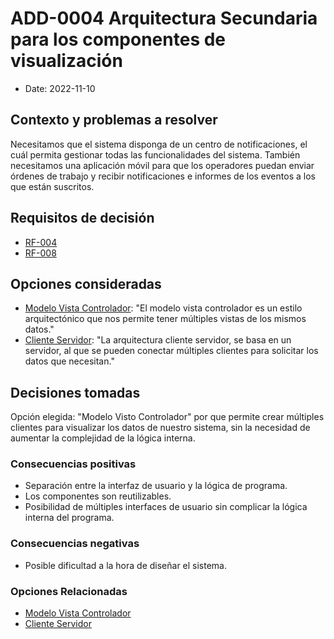 # ADD-0004 Arquitectura Secundaria para los componentes de visualización

* Date: 2022-11-10

## Contexto y problemas a resolver

Necesitamos que el sistema disponga de un centro de notificaciones, el cuál permita gestionar todas las funcionalidades del sistema. También necesitamos una aplicación móvil para que los operadores puedan enviar órdenes de trabajo y recibir notificaciones e informes de los eventos a los que están suscritos.

## Requisitos de decisión

* [RF-004](../requisitos/RF-004.md)
* [RF-008](../requisitos/RF-008.md)

## Opciones consideradas

* [Modelo Vista Controlador](./0004.1-Modelo-Vista-Controlador.md): "El modelo vista controlador es un estilo arquitectónico que nos permite tener múltiples vistas de los mismos datos."
* [Cliente Servidor](./0004.2-Cliente-Servidor.md): "La arquitectura cliente servidor, se basa en un servidor, al que se pueden conectar múltiples clientes para solicitar los datos que necesitan."

## Decisiones tomadas

Opción elegida: "Modelo Visto Controlador" por que permite crear múltiples clientes para visualizar los datos de nuestro sistema, sin la necesidad de aumentar la complejidad de la lógica interna.

### Consecuencias positivas <!-- optional -->

* Separación entre la interfaz de usuario y la lógica de programa.
* Los componentes son reutilizables.
* Posibilidad de múltiples interfaces de usuario sin complicar la lógica interna del programa.

### Consecuencias negativas <!-- optional -->

* Posible dificultad a la hora de diseñar el sistema.

### Opciones Relacionadas

* [Modelo Vista Controlador](./0004.1-Modelo-Vista-Controlador.md)
* [Cliente Servidor](./0004.2-Cliente-Servidor.md)
